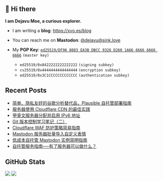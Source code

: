 ## 👋 Hi there

**I am Dejavu Moe, a curious explorer.**

- I am writing a **blog**: https://xvo.es/blog
- You can reach me on **Mastodon**: [@dejavu@sink.love](https://sink.love/@dejavu)
- My **PGP Key**: [`ed25519/DF96 8883 EA3B DBCC 9326 D260 1A66 6666 6666 6666`](https://xvo.es/pgp) `(master key)`

  - `ed25519/0x8422222222222222` `(signing subkey)`
  - `cv25519/0x4444444444444444` `(encryption subkey)`
  - `ed25519/0x3C1CCCCCCCCCCCCC` `(authentication subkey)`

## Recent Posts

<!-- BLOG-POST-LIST:START -->
- [简单、隐私友好的谷歌分析替代品，Plausible 自托管部署指南](https://dejavu.moe/posts/plausible-selfhosted-with-docker-complete-guide/)
- [服务器使用 Cloudflare CDN 的最佳实践](https://dejavu.moe/posts/best-server-security-practices-with-cloudflare/)
- [甲骨文服务器分配并启用 IPv6 地址](https://dejavu.moe/posts/oracle-instance-enable-ipv6-support-with-debian/)
- [Git 版本控制学习笔记（二）](https://dejavu.moe/posts/git-note-2/)
- [Cloudflare WAF 防护策略简易指南](https://dejavu.moe/posts/cloudflare-waf-set-up-guide/)
- [Mastodon 服务器批量导入自定义表情](https://dejavu.moe/posts/mastodon-custom-emoji/)
- [低成本自托管 Mastodon 实例简明指南](https://dejavu.moe/posts/selfhosted-mastodon-instance-with-docker/)
- [自托管服务指南──有了服务器可以做什么？](https://dejavu.moe/posts/what-a-server-used-for/)
<!-- BLOG-POST-LIST:END -->

## GitHub Stats

![](https://fastly.jsdelivr.net/gh/DejavuMoe/GitHub-Stats@latest/generated/overview.svg)
![](https://fastly.jsdelivr.net/gh/DejavuMoe/GitHub-Stats@latest/generated/languages.svg)
